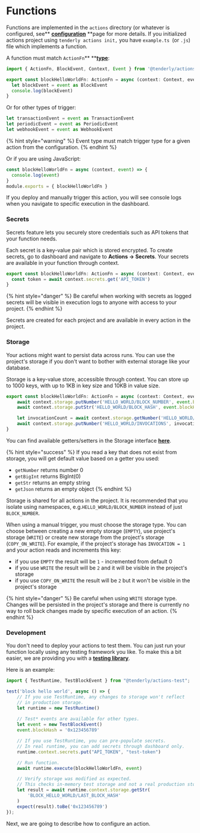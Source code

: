 # Functions

Functions are implemented in the `actions` directory (or whatever is configured, see** **[**configuration**](configuration.md)** **page for more details. If you initialized actions project using `tenderly actions init,` you have `example.ts `(or `.js`) file which implements a function.

A function must match `ActionFn`** **[**type**](https://github.com/Tenderly/tenderly-actions/blob/main/packages/actions/src/actions.ts):

```typescript
import { ActionFn, BlockEvent, Context, Event } from '@tenderly/actions'

export const blockHelloWorldFn: ActionFn = async (context: Context, event: Event) => {
  let blockEvent = event as BlockEvent
  console.log(blockEvent)
}
```

Or for other types of trigger:

```typescript
let transactionEvent = event as TransactionEvent
let periodicEvent = event as PeriodicEvent
let webhookEvent = event as WebhookEvent
```

{% hint style="warning" %}
Event type must match trigger type for a given action from the configuration.
{% endhint %}

Or if you are using JavaScript:

```javascript
const blockHelloWorldFn = async (context, event) => {
  console.log(event)
}
module.exports = { blockHelloWorldFn }
```

If you deploy and manually trigger this action, you will see console logs when you navigate to specific execution in the dashboard.

### Secrets

Secrets feature lets you securely store credentials such as API tokens that your function needs.&#x20;

Each secret is a key-value pair which is stored encrypted. To create secrets, go to dashboard and navigate to **Actions **->** Secrets**. Your secrets are available in your function through context.

```typescript
export const blockHelloWorldFn: ActionFn = async (context: Context, event: Event) => {
  const token = await context.secrets.get('API_TOKEN')
}
```

{% hint style="danger" %}
Be careful when working with secrets as logged secrets will be visible in execution logs to anyone with access to your project.
{% endhint %}

Secrets are created for each project and are available in every action in the project.

### Storage

Your actions might want to persist data across runs. You can use the project's storage if you don't want to bother with external storage like your database.&#x20;

Storage is a key-value store, accessible through context. You can store up to 1000 keys, with up to 1KB in key size and 10KB in value size.

```typescript
export const blockHelloWorldFn: ActionFn = async (context: Context, event: Event) => {
    await context.storage.putNumber('HELLO_WORLD/BLOCK_NUMBER', event.blockNumber)
    await context.storage.putStr('HELLO_WORLD/BLOCK_HASH', event.blockHash)

    let invocationCount = await context.storage.getNumber('HELLO_WORLD/INVOCATIONS')
    await context.storage.putNumber('HELLO_WORLD/INVOCATIONS', invocationCount + 1)
}
```

You can find available getters/setters in the Storage interface [**here**](https://github.com/Tenderly/tenderly-actions/blob/main/packages/actions/src/actions.ts).

{% hint style="success" %}
If you read a key that does not exist from storage, you will get default value based on a getter you used:&#x20;

* `getNumber` returns number 0
* `getBigInt` returns BigInt(0)
* `getStr` returns an empty string
* `getJson` returns an empty object
{% endhint %}

Storage is shared for all actions in the project. It is recommended that you isolate using namespaces, e.g.`HELLO_WORLD/BLOCK_NUMBER` instead of just `BLOCK_NUMBER`.

When using a manual trigger, you must choose the storage type. You can choose between creating a new empty storage (`EMPTY`), use project's storage (`WRITE`) or create new storage from the project's storage (`COPY_ON_WRITE`). For example, if the project's storage has `INVOCATION = 1` and your action reads and increments this key:

* if you use `EMPTY` the result will be `1` - incremented from default 0
* if you use `WRITE` the result will be `2` and it will be visible in the project's storage
* if you use `COPY_ON_WRITE` the result will be `2` but it won't be visible in the project's storage

{% hint style="danger" %}
Be careful when using `WRITE` storage type. Changes will be persisted in the project's storage and there is currently no way to roll back changes made by specific execution of an action.
{% endhint %}

### Development

You don't need to deploy your actions to test them. You can just run your function locally using any testing framework you like. To make this a bit easier, we are providing you with a [**testing library**](https://github.com/Tenderly/tenderly-actions/tree/main/packages/actions-test).

Here is an example:

```typescript
import { TestRuntime, TestBlockEvent } from "@tenderly/actions-test";

test('block hello world', async () => {
    // If you use TestRuntime, any changes to storage won't reflect
    // in production storage.
    let runtime = new TestRuntime()
    
    // Test* events are available for other types.
    let event = new TestBlockEvent()
    event.blockHash = '0x123456789'

    // If you use TestRuntime, you can pre-populate secrets.
    // In real runtime, you can add secrets through dashboard only.
    runtime.context.secrets.put("API_TOKEN", "test-token")

    // Run function.
    await runtime.execute(blockHelloWorldFn, event)

    // Verify storage was modified as expected.
    // This checks in-memory test storage and not a real production storage!			
    let result = await runtime.context.storage.getStr(
        'BLOCK_HELLO_WORLD/LAST_BLOCK_HASH'
    )
    expect(result).toBe('0x123456789')
});
```

Next, we are going to describe how to configure an action.
